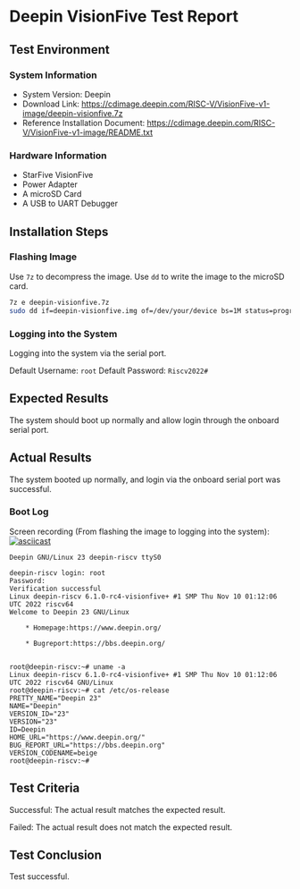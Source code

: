 # Deepin VisionFive Test Report

## Test Environment

### System Information

- System Version: Deepin
- Download Link: https://cdimage.deepin.com/RISC-V/VisionFive-v1-image/deepin-visionfive.7z
- Reference Installation Document: https://cdimage.deepin.com/RISC-V/VisionFive-v1-image/README.txt

### Hardware Information

- StarFive VisionFive
- Power Adapter
- A microSD Card
- A USB to UART Debugger

## Installation Steps

### Flashing Image

Use `7z` to decompress the image.
Use `dd` to write the image to the microSD card.

```bash
7z e deepin-visionfive.7z
sudo dd if=deepin-visionfive.img of=/dev/your/device bs=1M status=progress
```


### Logging into the System

Logging into the system via the serial port.

Default Username: `root`
Default Password: `Riscv2022#`

## Expected Results

The system should boot up normally and allow login through the onboard serial port.

## Actual Results

The system booted up normally, and login via the onboard serial port was successful.

### Boot Log

Screen recording (From flashing the image to logging into the system):
[![asciicast](https://asciinema.org/a/9I4jUIPPdKEWBnNBO7ANzmvwB.svg)](https://asciinema.org/a/9I4jUIPPdKEWBnNBO7ANzmvwB)

```log
Deepin GNU/Linux 23 deepin-riscv ttyS0

deepin-riscv login: root
Password:
Verification successful
Linux deepin-riscv 6.1.0-rc4-visionfive+ #1 SMP Thu Nov 10 01:12:06 UTC 2022 riscv64
Welcome to Deepin 23 GNU/Linux

    * Homepage:https://www.deepin.org/

    * Bugreport:https://bbs.deepin.org/


root@deepin-riscv:~# uname -a
Linux deepin-riscv 6.1.0-rc4-visionfive+ #1 SMP Thu Nov 10 01:12:06 UTC 2022 riscv64 GNU/Linux
root@deepin-riscv:~# cat /etc/os-release 
PRETTY_NAME="Deepin 23"
NAME="Deepin"
VERSION_ID="23"
VERSION="23"
ID=Deepin
HOME_URL="https://www.deepin.org/"
BUG_REPORT_URL="https://bbs.deepin.org"
VERSION_CODENAME=beige
root@deepin-riscv:~# 

```

## Test Criteria

Successful: The actual result matches the expected result.

Failed: The actual result does not match the expected result.

## Test Conclusion

Test successful.

